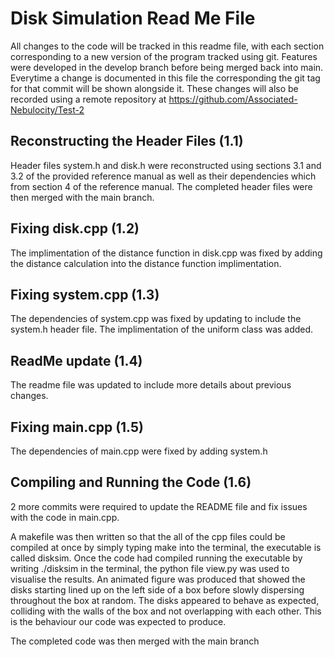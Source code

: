 # Disk Simulation Read Me File

All changes to the code will be tracked in this readme file, with each section corresponding to a new version of the program tracked using git. Features were developed in the develop branch before being merged back into main. Everytime a change is documented in this file the corresponding the git tag for that commit will be shown alongside it. These changes will also be recorded using a remote repository at https://github.com/Associated-Nebulocity/Test-2

## Reconstructing the Header Files (1.1)

Header files system.h and disk.h were reconstructed using sections 3.1 and 3.2 of the provided reference manual as well as their dependencies which from section 4 of the reference manual. 
The completed header files were then merged with the main branch.

## Fixing disk.cpp (1.2)

The implimentation of the distance function in disk.cpp was fixed by adding the distance calculation into the distance function implimentation.

## Fixing system.cpp (1.3)

The dependencies of system.cpp was fixed by updating to include the system.h header file.
The implimentation of the uniform class was added.

## ReadMe update (1.4)

The readme file was updated to include more details about previous changes.

## Fixing main.cpp (1.5)

The dependencies of main.cpp were fixed by adding system.h

## Compiling and Running the Code (1.6)

2 more commits were required to update the README file and fix issues with the code in main.cpp.

A makefile was then written so that the all of the cpp files could be compiled at once by simply typing make into the terminal, the executable is called disksim. Once the code had compiled running the executable by writing ./disksim in the terminal, the python file view.py was used to visualise the results. An animated figure was produced that showed the disks starting lined up on the left side of a box before slowly dispersing throughout the box at random. The disks appeared to behave as expected, colliding with the walls of the box and not overlapping with each other. This is the behaviour our code was expected to produce.

The completed code was then merged with the main branch